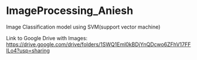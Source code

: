# ImageProcessing_Aniesh
Image Classification model using SVM(support vector machine)

Link to Google Drive with Images:
https://drive.google.com/drive/folders/1SWQ1Eml0kBDjYnQDcwo6ZFhV17FFILo4?usp=sharing
